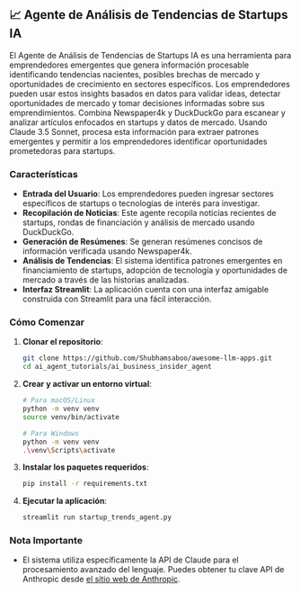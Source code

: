 ## 📈 Agente de Análisis de Tendencias de Startups IA 
El Agente de Análisis de Tendencias de Startups IA es una herramienta para emprendedores emergentes que genera información procesable identificando tendencias nacientes, posibles brechas de mercado y oportunidades de crecimiento en sectores específicos. Los emprendedores pueden usar estos insights basados en datos para validar ideas, detectar oportunidades de mercado y tomar decisiones informadas sobre sus emprendimientos. Combina Newspaper4k y DuckDuckGo para escanear y analizar artículos enfocados en startups y datos de mercado. Usando Claude 3.5 Sonnet, procesa esta información para extraer patrones emergentes y permitir a los emprendedores identificar oportunidades prometedoras para startups.

### Características
- **Entrada del Usuario**: Los emprendedores pueden ingresar sectores específicos de startups o tecnologías de interés para investigar.
- **Recopilación de Noticias**: Este agente recopila noticias recientes de startups, rondas de financiación y análisis de mercado usando DuckDuckGo.
- **Generación de Resúmenes**: Se generan resúmenes concisos de información verificada usando Newspaper4k.
- **Análisis de Tendencias**: El sistema identifica patrones emergentes en financiamiento de startups, adopción de tecnología y oportunidades de mercado a través de las historias analizadas.
- **Interfaz Streamlit**: La aplicación cuenta con una interfaz amigable construida con Streamlit para una fácil interacción.

### Cómo Comenzar
1. **Clonar el repositorio**:
   ```bash
   git clone https://github.com/Shubhamsaboo/awesome-llm-apps.git 
   cd ai_agent_tutorials/ai_business_insider_agent
   ```

2. **Crear y activar un entorno virtual**:
   ```bash
   # Para macOS/Linux
   python -m venv venv
   source venv/bin/activate

   # Para Windows
   python -m venv venv
   .\venv\Scripts\activate
   ```

3. **Instalar los paquetes requeridos**:
   ```bash
   pip install -r requirements.txt
   ```

4. **Ejecutar la aplicación**:
   ```bash
   streamlit run startup_trends_agent.py
   ```
### Nota Importante
- El sistema utiliza específicamente la API de Claude para el procesamiento avanzado del lenguaje. Puedes obtener tu clave API de Anthropic desde [el sitio web de Anthropic](https://www.anthropic.com/api).


